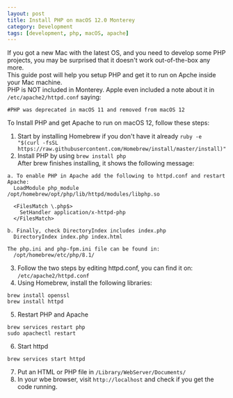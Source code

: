 ```yaml
---
layout: post
title: Install PHP on macOS 12.0 Monterey
category: Development
tags: [development, php, macOS, apache]
---
```

If you got a new Mac with the latest OS, and you need to develop some PHP projects, you may be surprised that it doesn't work out-of-the-box any more.  
This guide post will help you setup PHP and get it to run on Apche inside your Mac machine.  
PHP is NOT included in Monterey. Apple even included a note about it in `/etc/apache2/httpd.conf` saying:
```
#PHP was deprecated in macOS 11 and removed from macOS 12
```
To Install PHP and get Apache to run on macOS 12, follow these steps:
1. Start by installing Homebrew if you don't have it already
`ruby -e "$(curl -fsSL https://raw.githubusercontent.com/Homebrew/install/master/install)"`
2. Install PHP by using
`brew install php`  
After brew finishes installing, it shows the following message:  
```
a. To enable PHP in Apache add the following to httpd.conf and restart Apache:
  LoadModule php_module /opt/homebrew/opt/php/lib/httpd/modules/libphp.so

  <FilesMatch \.php$>
    SetHandler application/x-httpd-php
  </FilesMatch>

b. Finally, check DirectoryIndex includes index.php
  DirectoryIndex index.php index.html

The php.ini and php-fpm.ini file can be found in:
  /opt/homebrew/etc/php/8.1/
```
3. Follow the two steps by editing httpd.conf, you can find it on: `/etc/apache2/httpd.conf`
4. Using Homebrew, install the following libraries:
```
brew install openssl
brew install httpd
```
5. Restart PHP and Apache
```
brew services restart php
sudo apachectl restart
```
6. Start httpd
```
brew services start httpd
```
7. Put an HTML or PHP file in `/Library/WebServer/Documents/`
8. In your wbe browser, visit `http://localhost` and check if you get the code running.
